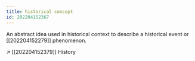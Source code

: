 ```yaml
---
title: historical concept
id: 202204152367
---
```


An abstract idea used in historical context to describe a historical event or [[202204152279]] phenomenon.

↗ [[202204152379]] History
